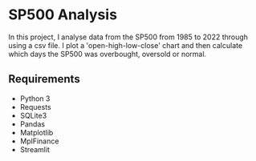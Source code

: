 # SP500 Analysis

In this project, I analyse data from the SP500 from 1985 to 2022 through using a csv file. I plot a 'open-high-low-close' chart and then calculate which days the SP500 was overbought, oversold or normal.

## Requirements

- Python 3  
- Requests 
- SQLite3   
- Pandas 
- Matplotlib 
- MplFinance
- Streamlit

